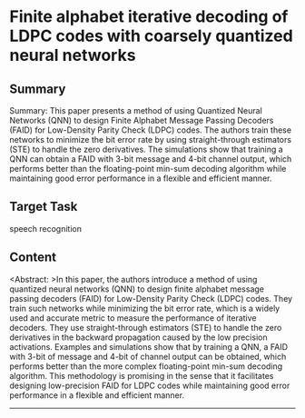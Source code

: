 # Finite alphabet iterative decoding of LDPC codes with coarsely quantized neural networks

## Summary

Summary: This paper presents a method of using Quantized Neural Networks (QNN) to design Finite Alphabet Message Passing Decoders (FAID) for Low-Density Parity Check (LDPC) codes. The authors train these networks to minimize the bit error rate by using straight-through estimators (STE) to handle the zero derivatives. The simulations show that training a QNN can obtain a FAID with 3-bit message and 4-bit channel output, which performs better than the floating-point min-sum decoding algorithm while maintaining good error performance in a flexible and efficient manner.


## Target Task

speech recognition

## Content

<Abstract: >In this paper, the authors introduce a method of using quantized neural networks (QNN) to design finite alphabet message passing decoders (FAID) for Low-Density Parity Check (LDPC) codes. They train such networks while minimizing the bit error rate, which is a widely used and accurate metric to measure the performance of iterative decoders. They use straight-through estimators (STE) to handle the zero derivatives in the backward propagation caused by the low precision activations. Examples and simulations show that by training a QNN, a FAID with 3-bit of message and 4-bit of channel output can be obtained, which performs better than the more complex floating-point min-sum decoding algorithm. This methodology is promising in the sense that it facilitates designing low-precision FAID for LDPC codes while maintaining good error performance in a flexible and efficient manner.



---

